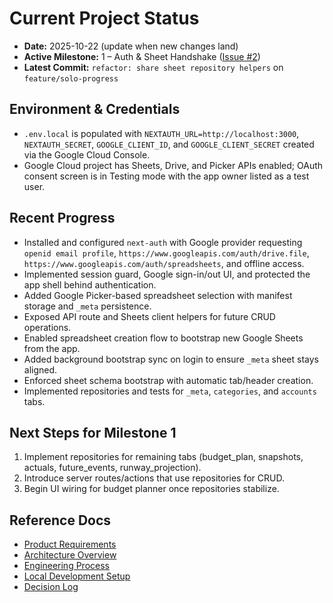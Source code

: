 # Current Project Status

- **Date:** 2025-10-22 (update when new changes land)
- **Active Milestone:** 1 – Auth & Sheet Handshake ([Issue #2](https://github.com/paulobarcelos/runway-compass/issues/2))
- **Latest Commit:** `refactor: share sheet repository helpers` on `feature/solo-progress`

## Environment & Credentials
- `.env.local` is populated with `NEXTAUTH_URL=http://localhost:3000`, `NEXTAUTH_SECRET`, `GOOGLE_CLIENT_ID`, and `GOOGLE_CLIENT_SECRET` created via the Google Cloud Console.
- Google Cloud project has Sheets, Drive, and Picker APIs enabled; OAuth consent screen is in Testing mode with the app owner listed as a test user.

## Recent Progress
- Installed and configured `next-auth` with Google provider requesting `openid email profile`, `https://www.googleapis.com/auth/drive.file`, `https://www.googleapis.com/auth/spreadsheets`, and offline access.
- Implemented session guard, Google sign-in/out UI, and protected the app shell behind authentication.
- Added Google Picker-based spreadsheet selection with manifest storage and `_meta` persistence.
- Exposed API route and Sheets client helpers for future CRUD operations.
- Enabled spreadsheet creation flow to bootstrap new Google Sheets from the app.
- Added background bootstrap sync on login to ensure `_meta` sheet stays aligned.
- Enforced sheet schema bootstrap with automatic tab/header creation.
- Implemented repositories and tests for `_meta`, `categories`, and `accounts` tabs.

## Next Steps for Milestone 1
1. Implement repositories for remaining tabs (budget_plan, snapshots, actuals, future_events, runway_projection).
2. Introduce server routes/actions that use repositories for CRUD.
3. Begin UI wiring for budget planner once repositories stabilize.

## Reference Docs
- [Product Requirements](../product/PRD.md)
- [Architecture Overview](../engineering/architecture.md)
- [Engineering Process](../engineering/process.md)
- [Local Development Setup](../engineering/setup.md)
- [Decision Log](decision-log.md)
